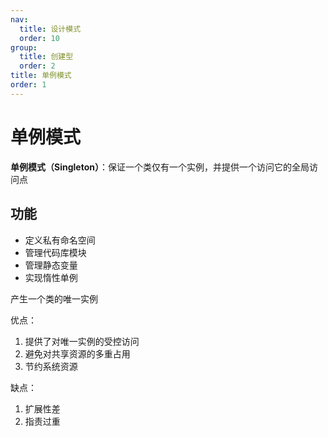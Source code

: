```yaml
---
nav:
  title: 设计模式
  order: 10
group:
  title: 创建型
  order: 2
title: 单例模式
order: 1
---
```


# 单例模式

**单例模式（Singleton）**：保证一个类仅有一个实例，并提供一个访问它的全局访问点

## 功能

- 定义私有命名空间
- 管理代码库模块
- 管理静态变量
- 实现惰性单例

产生一个类的唯一实例

优点：

1. 提供了对唯一实例的受控访问
2. 避免对共享资源的多重占用
3. 节约系统资源

缺点：

1. 扩展性差
2. 指责过重
